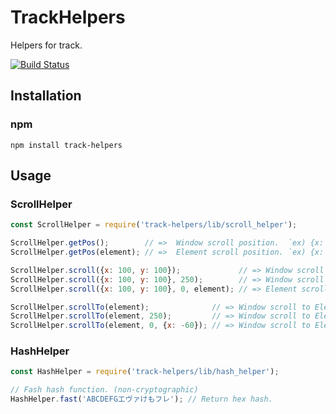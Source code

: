 # TrackHelpers
Helpers for track.

[![Build Status](https://travis-ci.org/yosami-framework/track-helpers.svg?branch=master)](https://travis-ci.org/yosami-framework/track-helpers)

## Installation

### npm

```shell
npm install track-helpers
```

## Usage

### ScrollHelper

```javascript
const ScrollHelper = require('track-helpers/lib/scroll_helper');

ScrollHelper.getPos();        // =>  Window scroll position.  `ex) {x: 100, y: 200}`
ScrollHelper.getPos(element); // =>  Element scroll position. `ex) {x: 100, y: 200}`

ScrollHelper.scroll({x: 100, y: 100});             // => Window scroll x=100, y=100
ScrollHelper.scroll({x: 100, y: 100}, 250);        // => Window scroll x=100, y=100 with 250ms animation.
ScrollHelper.scroll({x: 100, y: 100}, 0, element); // => Element scroll x=100, y=100

ScrollHelper.scrollTo(element);              // => Window scroll to Element
ScrollHelper.scrollTo(element, 250);         // => Window scroll to Element with 250ms animation.
ScrollHelper.scrollTo(element, 0, {x: -60}); // => Window scroll to Element with offset (x - 60)
```

### HashHelper

```javascript
const HashHelper = require('track-helpers/lib/hash_helper');

// Fash hash function. (non-cryptographic)
HashHelper.fast('ABCDEFGエヴァけもフレ'); // Return hex hash.
```
